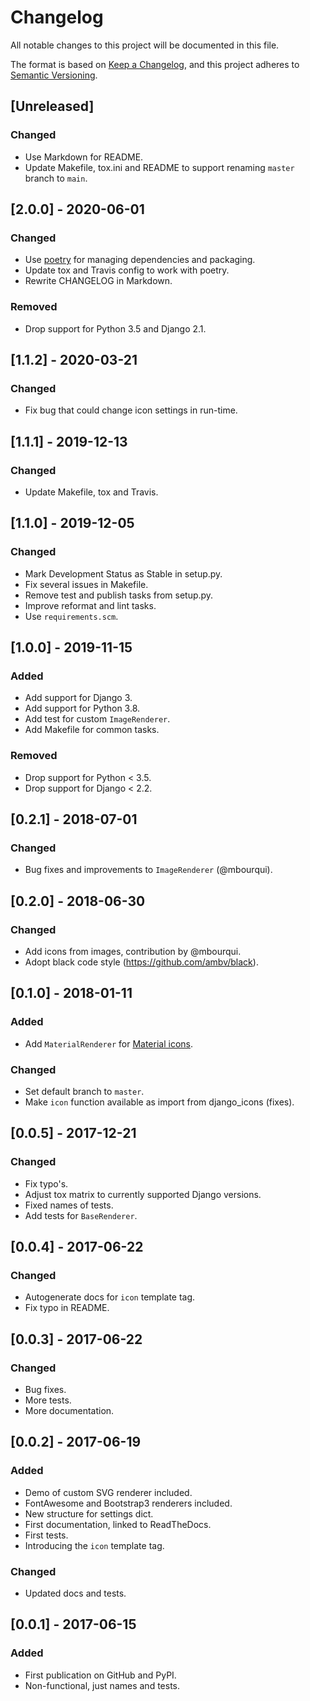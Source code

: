 # Changelog

All notable changes to this project will be documented in this file.

The format is based on [Keep a Changelog](https://keepachangelog.com/en/1.0.0/),
and this project adheres to [Semantic Versioning](https://semver.org/spec/v2.0.0.html).

## [Unreleased]
### Changed
- Use Markdown for README.
- Update Makefile, tox.ini and README to support renaming `master` branch to `main`.

## [2.0.0] - 2020-06-01
### Changed
- Use [poetry](https://python-poetry.org) for managing dependencies and packaging.
- Update tox and Travis config to work with poetry.
- Rewrite CHANGELOG in Markdown.

### Removed
- Drop support for Python 3.5 and Django 2.1.

## [1.1.2] - 2020-03-21
### Changed
- Fix bug that could change icon settings in run-time.

## [1.1.1] - 2019-12-13
### Changed
- Update Makefile, tox and Travis.

## [1.1.0] - 2019-12-05
### Changed
- Mark Development Status as Stable in setup.py.
- Fix several issues in Makefile.
- Remove test and publish tasks from setup.py.
- Improve reformat and lint tasks.
- Use `requirements.scm`.

## [1.0.0] - 2019-11-15
### Added
- Add support for Django 3.
- Add support for Python 3.8.
- Add test for custom ``ImageRenderer``.
- Add Makefile for common tasks.

### Removed
- Drop support for Python < 3.5.
- Drop support for Django < 2.2.

## [0.2.1] - 2018-07-01
### Changed
- Bug fixes and improvements to ``ImageRenderer`` (@mbourqui).

## [0.2.0] - 2018-06-30
### Changed
- Add icons from images, contribution by @mbourqui.
- Adopt black code style (https://github.com/ambv/black).

## [0.1.0] - 2018-01-11
### Added
- Add ``MaterialRenderer`` for [Material icons](http://google.github.io/material-design-icons/).

### Changed
- Set default branch to `master`.
- Make ``icon`` function available as import from django_icons (fixes).

## [0.0.5] - 2017-12-21
### Changed
- Fix typo's.
- Adjust tox matrix to currently supported Django versions.
- Fixed names of tests.
- Add tests for ``BaseRenderer``.

## [0.0.4] - 2017-06-22
### Changed
- Autogenerate docs for ``icon`` template tag.
- Fix typo in README.

## [0.0.3] - 2017-06-22
### Changed
- Bug fixes.
- More tests.
- More documentation.

## [0.0.2] - 2017-06-19
### Added
- Demo of custom SVG renderer included.
- FontAwesome and Bootstrap3 renderers included.
- New structure for settings dict.
- First documentation, linked to ReadTheDocs.
- First tests.
- Introducing the ``icon`` template tag.

### Changed
- Updated docs and tests.

## [0.0.1] - 2017-06-15
### Added
- First publication on GitHub and PyPI.
- Non-functional, just names and tests.
